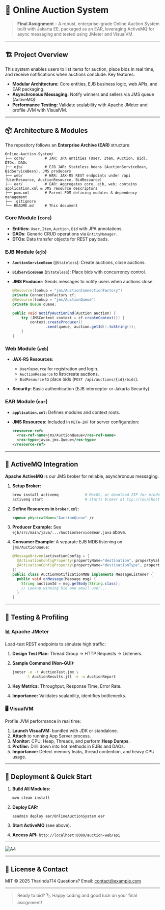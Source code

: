 # 🎉 Online Auction System

> **Final Assignment** – A robust, enterprise-grade Online Auction System built with Jakarta EE, packaged as an EAR, leveraging ActiveMQ for async messaging and tested using JMeter and VisualVM.

---

## 🏗️ Project Overview

This system enables users to list items for auction, place bids in real time, and receive notifications when auctions conclude. Key features:

* **Modular Architecture:** Core entities, EJB business logic, web APIs, and EAR packaging.
* **Asynchronous Messaging:** Notify winners and sellers via JMS queue (ActiveMQ).
* **Performance Testing:** Validate scalability with Apache JMeter and profile JVM with VisualVM.

---

## 📦 Architecture & Modules

The repository follows an **Enterprise Archive (EAR)** structure:

```
Online-Auction-System/
├── core/         # JAR: JPA entities (User, Item, Auction, Bid), DTOs, DAOs
├── ejb/          # EJB JAR: Stateless beans (AuctionServiceBean, BidServiceBean), JMS producers
├── web/          # WAR: JAX-RS REST endpoints under /api (UserResource, AuctionResource, BidResource)
├── ear/          # EAR: Aggregates core, ejb, web; contains application.xml & JMS resource descriptors
├── pom.xml       # Parent POM defining modules & dependency management
├── .gitignore
└── README.md     # This document
```

### Core Module (`core`)

* **Entities:** `User`, `Item`, `Auction`, `Bid` with JPA annotations.
* **DAOs:** Generic CRUD operations via `EntityManager`.
* **DTOs:** Data transfer objects for REST payloads.

### EJB Module (`ejb`)

* **`AuctionServiceBean`** (`@Stateless`): Create auctions, close auctions.
* **`BidServiceBean`** (`@Stateless`): Place bids with concurrency control.
* **JMS Producer:** Sends messages to notify users when auctions close.

  ```java
  @Resource(lookup = "jms/AuctionConnectionFactory")
  private ConnectionFactory cf;
  @Resource(lookup = "jms/AuctionQueue")
  private Queue queue;

  public void notifyAuctionEnd(Auction auction) {
      try (JMSContext context = cf.createContext()) {
          context.createProducer()
                 .send(queue, auction.getId().toString());
      }
  }
  ```

### Web Module (`web`)

* **JAX-RS Resources:**

    * `UserResource` for registration and login.
    * `AuctionResource` to list/create auctions.
    * `BidResource` to place bids (`POST /api/auctions/{id}/bids`).
* **Security:** Basic authentication (EJB interceptor or Jakarta Security).

### EAR Module (`ear`)

* **`application.xml`:** Defines modules and context roots.
* **JMS Resources:** Included in `META-INF` for server configuration:

  ```xml
  <resource-ref>
    <res-ref-name>jms/AuctionQueue</res-ref-name>
    <res-type>javax.jms.Queue</res-type>
  </resource-ref>
  ```

---

## 🚦 ActiveMQ Integration

**Apache ActiveMQ** is our JMS broker for reliable, asynchronous messaging.

1. **Setup Broker:**

   ```bash
   brew install activemq            # MacOS, or download ZIP for Windows/Linux
   activemq start                   # Starts broker at tcp://localhost:61616
   ```
2. **Define Resources in `broker.xml`:**

   ```xml
   <queue physicalName="AuctionQueue" />
   ```
3. **Producer Example:** See `ejb/src/main/java/.../AuctionServiceBean.java` above.
4. **Consumer Example:** A separate EJB MDB listening on `jms/AuctionQueue`:

   ```java
   @MessageDriven(activationConfig = {
     @ActivationConfigProperty(propertyName="destination", propertyValue="AuctionQueue"),
     @ActivationConfigProperty(propertyName="destinationType", propertyValue="javax.jms.Queue")
   })
   public class AuctionNotificationMDB implements MessageListener {
     public void onMessage(Message msg) {
       String auctionId = msg.getBody(String.class);
       // Lookup winning bid and email user...
     }
   }
   ```

---

## 🧪 Testing & Profiling

### 📊 Apache JMeter

Load-test REST endpoints to simulate high traffic:

1. **Design Test Plan:** Thread Group → HTTP Requests → Listeners.
2. **Sample Command (Non-GUI):**

   ```bash
   jmeter -n -t AuctionTest.jmx \
         -l AuctionResults.jtl -e -o AuctionReport
   ```
3. **Key Metrics:** Throughput, Response Time, Error Rate.
4. **Importance:** Validates scalability, identifies bottlenecks.

### 🖥️ VisualVM

Profile JVM performance in real time:

1. **Launch VisualVM:** bundled with JDK or standalone.
2. **Attach** to running App Server process.
3. **Monitor:** CPU, Heap, Threads, and perform **Heap Dumps**.
4. **Profiler:** Drill down into hot methods in EJBs and DAOs.
5. **Importance:** Detect memory leaks, thread contention, and heavy CPU usage.

---

## 🚀 Deployment & Quick Start

1. **Build All Modules:**

   ```bash
   mvn clean install
   ```
2. **Deploy EAR:**

   ```bash
   asadmin deploy ear/OnlineAuctionSystem.ear
   ```
3. **Start ActiveMQ** (see above).
4. **Access API:** `http://localhost:8080/auction-web/api`

---

![A4](https://github.com/user-attachments/assets/82631160-8d5a-40d2-b527-f950fd70e9d2)

---

## 📄 License & Contact

MIT © 2025 Tharindu714
Questions? Email: [contact@example.com](mailto:contact@example.com)

---

> Ready to bid? 🏷️ Happy coding and good luck on your final assignment!

